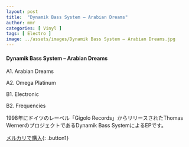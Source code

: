 ```yaml
---
layout: post
title:  "Dynamik Bass System – Arabian Dreams"
author: mmr
categories: [ Vinyl ]
tags: [ Electro ]
image: ../assets/images/Dynamik Bass System – Arabian Dreams.jpg
---
```


#### Dynamik Bass System – Arabian Dreams

A1. Arabian Dreams

A2. Omega Platinum

B1. Electronic

B2. Frequencies

1998年にドイツのレーベル「Gigolo Records」からリリースされたThomas WernerのプロジェクトであるDynamik Bass SystemによるEPです。


[メルカリで購入](https://jp.mercari.com/item/m22979609212){: .button1}

